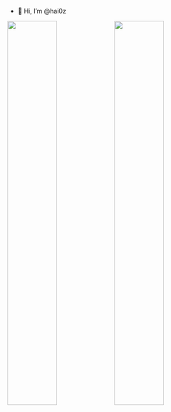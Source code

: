 - 👋 Hi, I’m @hai0z

<a href="https://github.com/anuraghazra/github-readme-stats">
  <img width= "47%" align="left" src="https://github-readme-stats.vercel.app/api?username=hai0z&show_icons=true&theme=radical" />
</a>
<a href="https://github.com/anuraghazra/convoychat">
  <img width= "47%" align="left" src="https://github-readme-stats.vercel.app/api/top-langs/?username=hai0z&layout=compact&langs_count=8&hide=Handlebars,TSQL,Hack,shell" />
</a>
